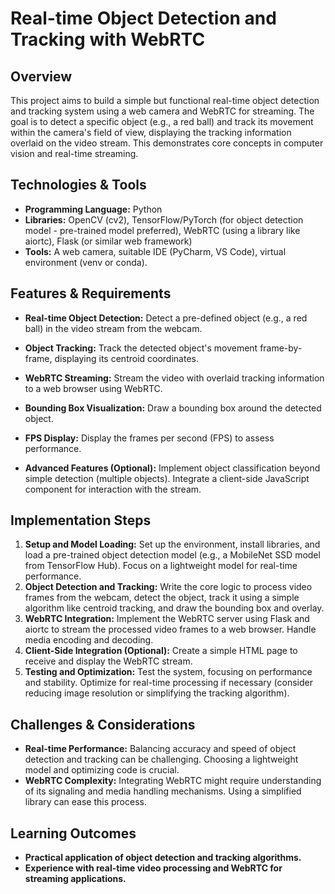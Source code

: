 # Real-time Object Detection and Tracking with WebRTC

## Overview

This project aims to build a simple but functional real-time object detection and tracking system using a web camera and WebRTC for streaming.  The goal is to detect a specific object (e.g., a red ball) and track its movement within the camera's field of view, displaying the tracking information overlaid on the video stream. This demonstrates core concepts in computer vision and real-time streaming.

## Technologies & Tools

- **Programming Language:** Python
- **Libraries:** OpenCV (cv2), TensorFlow/PyTorch (for object detection model - pre-trained model preferred), WebRTC (using a library like aiortc), Flask (or similar web framework)
- **Tools:**  A web camera, suitable IDE (PyCharm, VS Code), virtual environment (venv or conda).

## Features & Requirements

- **Real-time Object Detection:** Detect a pre-defined object (e.g., a red ball) in the video stream from the webcam.
- **Object Tracking:** Track the detected object's movement frame-by-frame, displaying its centroid coordinates.
- **WebRTC Streaming:** Stream the video with overlaid tracking information to a web browser using WebRTC.
- **Bounding Box Visualization:** Draw a bounding box around the detected object.
- **FPS Display:** Display the frames per second (FPS) to assess performance.

- **Advanced Features (Optional):**  Implement object classification beyond simple detection (multiple objects). Integrate a client-side JavaScript component for interaction with the stream.


## Implementation Steps

1. **Setup and Model Loading:** Set up the environment, install libraries, and load a pre-trained object detection model (e.g., a MobileNet SSD model from TensorFlow Hub).  Focus on a lightweight model for real-time performance.
2. **Object Detection and Tracking:** Write the core logic to process video frames from the webcam, detect the object, track it using a simple algorithm like centroid tracking, and draw the bounding box and overlay.
3. **WebRTC Integration:** Implement the WebRTC server using Flask and aiortc to stream the processed video frames to a web browser. Handle media encoding and decoding.
4. **Client-Side Integration (Optional):**  Create a simple HTML page to receive and display the WebRTC stream.
5. **Testing and Optimization:** Test the system, focusing on performance and stability.  Optimize for real-time processing if necessary (consider reducing image resolution or simplifying the tracking algorithm).

## Challenges & Considerations

- **Real-time Performance:** Balancing accuracy and speed of object detection and tracking can be challenging.  Choosing a lightweight model and optimizing code is crucial.
- **WebRTC Complexity:** Integrating WebRTC might require understanding of its signaling and media handling mechanisms.  Using a simplified library can ease this process.

## Learning Outcomes

- **Practical application of object detection and tracking algorithms.**
- **Experience with real-time video processing and WebRTC for streaming applications.**

